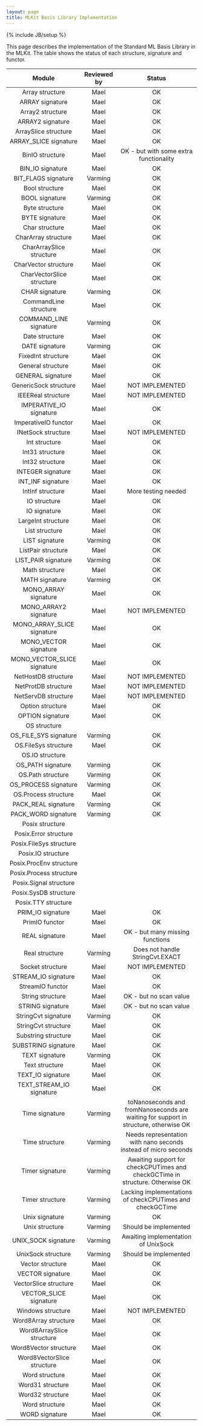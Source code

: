 ```yaml
---
layout: page
title: MLKit Basis Library Implementation
---
```

{% include JB/setup %}

This page describes the implementation of the Standard ML Basis
Library in the MLKit. The table shows the status of each structure,
signature and functor.

| Module | Reviewed by | Status |
|:------:|:-----------:|:------:|
| Array structure | Mael |  OK |
| ARRAY signature | Mael |  OK |
| Array2 structure | Mael |  OK |
| ARRAY2 signature | Mael |  OK |
| ArraySlice structure | Mael |  OK |
| ARRAY_SLICE signature | Mael |  OK |
| BinIO structure | Mael |  OK - but with some extra functionality |
| BIN_IO signature | Mael |  OK |
| BIT_FLAGS signature | Varming |  OK |
| Bool structure | Mael |  OK |
| BOOL signature | Varming |  OK |
| Byte structure | Mael |  OK |
| BYTE signature | Mael |  OK |
| Char structure | Mael |  OK |
| CharArray structure | Mael |  OK |
| CharArraySlice structure | Mael |  OK |
| CharVector structure | Mael |  OK |
| CharVectorSlice structure | Mael |  OK |
| CHAR signature | Varming |  OK |
| CommandLine structure | Mael |  OK |
| COMMAND_LINE signature | Varming |  OK |
| Date structure | Mael |  OK |
| DATE signature | Varming |  OK |
| FixedInt structure | Mael |  OK |
| General structure | Mael |  OK |
| GENERAL signature | Mael |  OK |
| GenericSock structure | Mael |  NOT IMPLEMENTED |
| IEEEReal structure | Mael |  NOT IMPLEMENTED |
| IMPERATIVE_IO signature | Mael |  OK |
| ImperativeIO functor | Mael |  OK |
| INetSock structure | Mael |  NOT IMPLEMENTED |
| Int structure | Mael |  OK |
| Int31 structure | Mael |  OK |
| Int32 structure | Mael |  OK |
| INTEGER signature | Mael |  OK |
| INT_INF signature | Mael |  OK |
| IntInf structure | Mael |  More testing needed |
| IO structure | Mael |  OK |
| IO signature | Mael |  OK |
| LargeInt structure | Mael |  OK |
| List structure | Mael |  OK |
| LIST signature | Varming |  OK |
| ListPair structure | Mael |  OK |
| LIST_PAIR signature | Varming |  OK |
| Math structure | Mael |  OK |
| MATH signature | Varming |  OK |
| MONO_ARRAY signature | Mael |  OK |
| MONO_ARRAY2 signature | Mael |  NOT IMPLEMENTED |
| MONO_ARRAY_SLICE signature | Mael |  OK |
| MONO_VECTOR signature | Mael |  OK |
| MONO_VECTOR_SLICE signature | Mael |  OK |
| NetHostDB structure | Mael |  NOT IMPLEMENTED |
| NetProtDB structure | Mael |  NOT IMPLEMENTED |
| NetServDB structure | Mael |  NOT IMPLEMENTED |
| Option structure | Mael |  OK |
| OPTION signature | Mael |  OK |
| OS structure |
| OS_FILE_SYS signature | Varming |  OK |
| OS.FileSys structure | Mael |  OK |
| OS.IO structure |
| OS_PATH signature | Varming |  OK |
| OS.Path structure | Varming |  OK |
| OS_PROCESS signature | Varming |  OK |
| OS.Process structure | Mael |  OK |
| PACK_REAL signature | Varming |  OK |
| PACK_WORD signature | Varming |  OK |
| Posix structure |
| Posix.Error structure |
| Posix.FileSys structure |
| Posix.IO structure |
| Posix.ProcEnv structure |
| Posix.Process structure |
| Posix.Signal structure |
| Posix.SysDB structure |
| Posix.TTY structure |
| PRIM_IO signature | Mael |  OK |
| PrimIO functor | Mael |  OK |
| REAL signature | Mael |  OK - but many missing functions |
| Real structure | Varming |  Does not handle StringCvt.EXACT |
| Socket structure | Mael |  NOT IMPLEMENTED |
| STREAM_IO signature | Mael |  OK |
| StreamIO functor | Mael |  OK |
| String structure | Mael |  OK - but no scan value |
| STRING signature | Mael |  OK - but no scan value |
| StringCvt signature | Varming |  OK |
| StringCvt structure | Mael |  OK |
| Substring structure | Mael |  OK |
| SUBSTRING signature | Mael |  OK |
| TEXT signature | Varming |  OK |
| Text structure | Mael |  OK |
| TEXT_IO signature | Mael |  OK |
| TEXT_STREAM_IO signature | Mael |  OK |
| Time signature | Varming |  toNanoseconds and fromNanoseconds are waiting for support in structure, otherwise OK |
| Time structure | Varming |  Needs representation with nano seconds instead of micro seconds |
| Timer signature | Varming |  Awaiting support for checkCPUTimes and checkGCTime in structure. Otherwise OK |
| Timer structure | Varming |  Lacking implementations of checkCPUTimes and checkGCTime |
| Unix signature | Varming |  OK |
| Unix structure | Varming |  Should be implemented |
| UNIX_SOCK signature | Varming |  Awaiting implementation of UnixSock |
| UnixSock structure | Varming |  Should be implemented |
| Vector structure | Mael |  OK |
| VECTOR signature | Mael |  OK |
| VectorSlice structure | Mael |  OK |
| VECTOR_SLICE signature | Mael |  OK |
| Windows structure | Mael |  NOT IMPLEMENTED |
| Word8Array structure | Mael |  OK |
| Word8ArraySlice structure | Mael |  OK |
| Word8Vector structure | Mael |  OK |
| Word8VectorSlice structure | Mael |  OK |
| Word structure | Mael |  OK |
| Word31 structure | Mael |  OK |
| Word32 structure | Mael |  OK |
| Word structure | Mael |  OK|
| WORD signature| Mael |  OK |